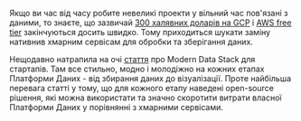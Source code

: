 Якщо ви час від часу робите невеликі проекти у вільний час пов'язані з даними, то знаєте, що зазвичай [300 халявних доларів на GCP](https://cloud.google.com/free/docs/gcp-free-tier) і [AWS free tier](https://aws.amazon.com/free/?all-free-tier.sort-by=item.additionalFields.SortRank&all-free-tier.sort-order=asc&awsf.Free%20Tier%20Types=*all&awsf.Free%20Tier%20Categories=*all) закінчуються досить швидко. Тому приходиться шукати заміну нативнив хмарним сервісам для обробки та зберігання даних. 

Нещодавно натрапила на очі [стаття](https://medium.com/nybles/modern-data-stack-for-startups-b63bc383e1d0) про Modern Data Stack для стартапів. Там все стильно, модно і молодіжно на кожних етапах Платформи Даних - від збирання даних до візуалізації. Проте найбільша перевага статті у тому, що для кожного етапу наведені open-source рішення, які можна використати та значно скоротити витрати власної Платформи Даних у порівнянні з хмарними сервісами. 